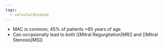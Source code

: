```yaml
---
tags:
  - valvulardisease
---
```

- MAC is common; 45% of patients >65 years of age
- Can occasionally lead to both [[Mitral Regurgitation|MR]] and [[Mitral Stenosis|MS]]